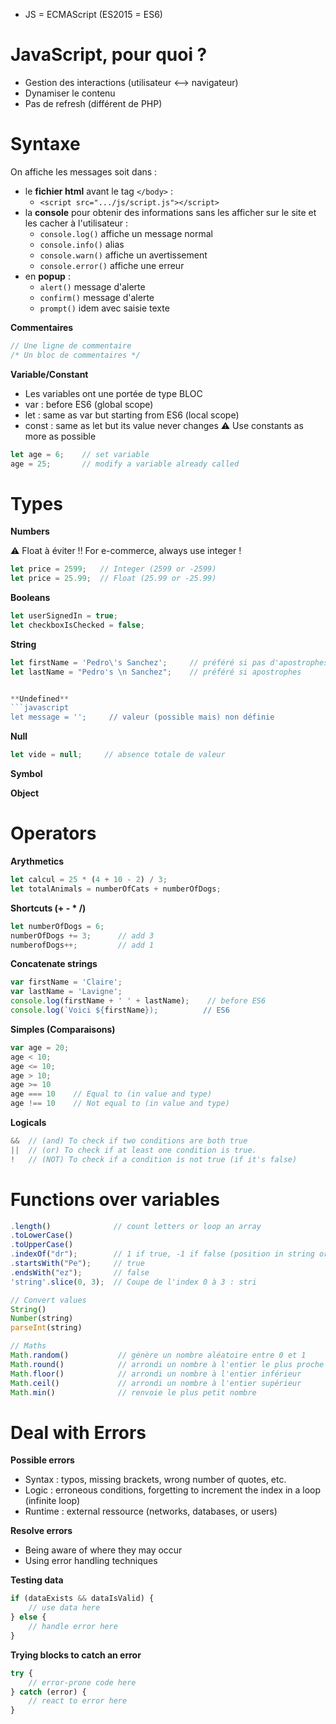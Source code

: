 - JS = ECMAScript (ES2015 = ES6)

# JavaScript, pour quoi ?
- Gestion des interactions (utilisateur <--> navigateur)
- Dynamiser le contenu
- Pas de refresh (différent de PHP)

# Syntaxe
On affiche les messages soit dans :
- le **fichier html** avant le tag ```</body>``` : 
    - ```<script src=".../js/script.js"></script>```
- la **console** pour obtenir des informations sans les afficher sur le site et les cacher à l'utilisateur : 
    - ```console.log()``` affiche un message normal
    - ```console.info()``` alias
    - ```console.warn()``` affiche un avertissement
    - ```console.error()``` affiche une erreur
- en **popup** : 
    - ```alert()``` message d'alerte
    - ```confirm()``` message d'alerte
    - ```prompt()``` idem avec saisie texte

**Commentaires**
```javascript
// Une ligne de commentaire
/* Un bloc de commentaires */
```
**Variable/Constant**
- Les variables ont une portée de type BLOC
- var : before ES6 (global scope)
- let : same as var but starting from ES6 (local scope)
- const : same as let but its value never changes
:warning: Use constants as more as possible

```javascript
let age = 6;    // set variable
age = 25;       // modify a variable already called
```

# Types

**Numbers**

:warning: Float à éviter !! For e-commerce, always use integer !
```javascript
let price = 2599;   // Integer (2599 or -2599)
let price = 25.99;  // Float (25.99 or -25.99)
```
**Booleans**
```javascript
let userSignedIn = true;
let checkboxIsChecked = false;
```
**String**
```javascript
let firstName = 'Pedro\'s Sanchez';     // préféré si pas d'apostrophes et pour concaténation
let lastName = "Pedro's \n Sanchez";    // préféré si apostrophes


**Undefined**
```javascript
let message = '';     // valeur (possible mais) non définie
```

**Null**
```javascript
let vide = null;     // absence totale de valeur
```

**Symbol**

**Object**

# Operators

**Arythmetics**
```javascript
let calcul = 25 * (4 + 10 - 2) / 3;
let totalAnimals = numberOfCats + numberOfDogs;
```
**Shortcuts (+ - * /)**
```javascript
let numberOfDogs = 6;
numberOfDogs += 3;      // add 3
numberofDogs++;         // add 1 
```
**Concatenate strings**
```javascript
var firstName = 'Claire';
var lastName = 'Lavigne';
console.log(firstName + ' ' + lastName);    // before ES6
console.log(`Voici ${firstName});          // ES6
```
**Simples (Comparaisons)**
```javascript
var age = 20;
age < 10;
age <= 10;
age > 10;
age >= 10
age === 10    // Equal to (in value and type)
age !== 10    // Not equal to (in value and type)
```
**Logicals**
```javascript
&&  // (and) To check if two conditions are both true
||  // (or) To check if at least one condition is true.
!   // (NOT) To check if a condition is not true (if it's false)
```

# Functions over variables
```javascript
.length()              // count letters or loop an array
.toLowerCase()
.toUpperCase()
.indexOf("dr");        // 1 if true, -1 if false (position in string or array)
.startsWith("Pe");     // true
.endsWith("ez");       // false
'string'.slice(0, 3);  // Coupe de l'index 0 à 3 : stri

// Convert values
String()
Number(string)
parseInt(string)

// Maths
Math.random()           // génère un nombre aléatoire entre 0 et 1
Math.round()            // arrondi un nombre à l'entier le plus proche
Math.floor()            // arrondi un nombre à l'entier inférieur
Math.ceil()             // arrondi un nombre à l'entier supérieur
Math.min()              // renvoie le plus petit nombre
```

# Deal with Errors
**Possible errors**
- Syntax : typos, missing brackets, wrong number of quotes, etc.
- Logic : erroneous conditions, forgetting to increment the index in a loop (infinite loop)
- Runtime : external ressource (networks, databases, or users)

**Resolve errors**
- Being aware of where they may occur
- Using error handling techniques

**Testing data**
```javascript
if (dataExists && dataIsValid) {
    // use data here
} else {
    // handle error here
}
```
**Trying blocks to catch an error**
```javascript
try {
    // error-prone code here
} catch (error) {
    // react to error here
}
```
